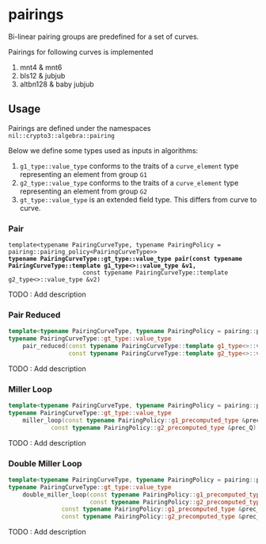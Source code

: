 # pairings

Bi-linear pairing groups are predefined for a set of curves.

Pairings for following curves is implemented

1. mnt4  & mnt6
2. bls12 & jubjub
3. altbn128 & baby jubjub

## Usage

Pairings are defined under the namespaces `nil::crypto3::algebra::pairing`

Below we define some types used as inputs in algorithms:

1. `g1_type::value_type`  conforms to the traits of a `curve_element` type representing an element from group `G1`
2. `g2_type::value_type` conforms to the traits of a `curve_element` type representing an element from group `G2`
3. `gt_type::value_type` is an extended field type. This differs from curve to curve.

&#x20;&#x20;

### Pair

<pre class="language-cpp"><code class="lang-cpp">template&#x3C;typename PairingCurveType, typename PairingPolicy = pairing::pairing_policy&#x3C;PairingCurveType>>
<strong>typename PairingCurveType::gt_type::value_type pair(const typename PairingCurveType::template g1_type&#x3C;>::value_type &#x26;v1,
</strong>                     const typename PairingCurveType::template g2_type&#x3C;>::value_type &#x26;v2)</code></pre>

TODO : Add description

###

### Pair Reduced

```cpp
template<typename PairingCurveType, typename PairingPolicy = pairing::pairing_policy<PairingCurveType>>
typename PairingCurveType::gt_type::value_type
	pair_reduced(const typename PairingCurveType::template g1_type<>::value_type &v1,
				 const typename PairingCurveType::template g2_type<>::value_type &v2)
```

TODO : Add description

### Miller Loop

```cpp
template<typename PairingCurveType, typename PairingPolicy = pairing::pairing_policy<PairingCurveType>>
typename PairingCurveType::gt_type::value_type
	miller_loop(const typename PairingPolicy::g1_precomputed_type &prec_P,
		    const typename PairingPolicy::g2_precomputed_type &prec_Q)
```

TODO : Add description

### Double Miller Loop

```cpp
template<typename PairingCurveType, typename PairingPolicy = pairing::pairing_policy<PairingCurveType>>
typename PairingCurveType::gt_type::value_type
	double_miller_loop(const typename PairingPolicy::g1_precomputed_type &prec_P1,
	                   const typename PairingPolicy::g2_precomputed_type &prec_Q1,
			   const typename PairingPolicy::g1_precomputed_type &prec_P2,
			   const typename PairingPolicy::g2_precomputed_type &prec_Q2)

```

TODO : Add description
